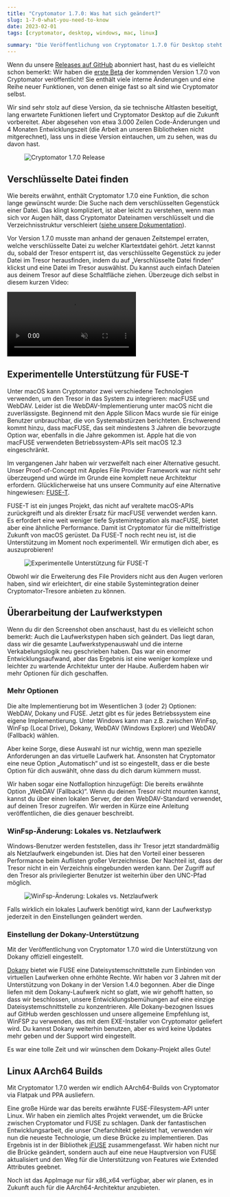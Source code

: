 ```yaml
---
title: "Cryptomator 1.7.0: Was hat sich geändert?"
slug: 1-7-0-what-you-need-to-know 
date: 2023-02-01
tags: [cryptomator, desktop, windows, mac, linux]

summary: "Die Veröffentlichung von Cryptomator 1.7.0 für Desktop steht kurz bevor, und du solltest wissen, welche Änderungen es für dich bringt."
---
```

Wenn du unsere [Releases auf GitHub](https://github.com/cryptomator/cryptomator/releases) abonniert hast, hast du es vielleicht schon bemerkt: Wir haben die [erste Beta](https://github.com/cryptomator/cryptomator/releases/tag/1.7.0-beta1) der kommenden Version 1.7.0 von Cryptomator veröffentlicht! Sie enthält viele interne Änderungen und eine Reihe neuer Funktionen, von denen einige fast so alt sind wie Cryptomator selbst.

Wir sind sehr stolz auf diese Version, da sie technische Altlasten beseitigt, lang erwartete Funktionen liefert und Cryptomator Desktop auf die Zukunft vorbereitet. Aber abgesehen von etwa 3.000 Zeilen Code-Änderungen und 4 Monaten Entwicklungszeit (die Arbeit an unseren Bibliotheken nicht mitgerechnet), lass uns in diese Version eintauchen, um zu sehen, was du davon hast.

<figure class="text-center">
  <img class="inline-block rounded" src="/img/blog/cryptomator-1-7-0.png" srcset="/img/blog/cryptomator-1-7-0.png 1x, /img/blog/cryptomator-1-7-0@2x.png 2x" alt="Cryptomator 1.7.0 Release" />
</figure>

## Verschlüsselte Datei finden
Wie bereits erwähnt, enthält Cryptomator 1.7.0 eine Funktion, die schon lange gewünscht wurde: Die Suche nach dem verschlüsselten Gegenstück einer Datei. Das klingt kompliziert, ist aber leicht zu verstehen, wenn man sich vor Augen hält, dass Cryptomator Dateinamen verschlüsselt und die Verzeichnisstruktur verschleiert ([siehe unsere Dokumentation](https://docs.cryptomator.org/en/latest/security/architecture/#filename-encryption)).

Vor Version 1.7.0 musste man anhand der genauen Zeitstempel erraten, welche verschlüsselte Datei zu welcher Klartextdatei gehört. Jetzt kannst du, sobald der Tresor entsperrt ist, das verschlüsselte Gegenstück zu jeder Datei im Tresor herausfinden, indem du auf „Verschlüsselte Datei finden“ klickst und eine Datei im Tresor auswählst. Du kannst auch einfach Dateien aus deinem Tresor auf diese Schaltfläche ziehen. Überzeuge dich selbst in diesem kurzen Video:

<video class="rounded" autoplay loop muted>
  <source src="https://static.cryptomator.org/blog/locate-encrypted-file.mov" type="video/mp4">
  Dein Browser unterstützt kein Video-Tag.
</video>

## Experimentelle Unterstützung für FUSE-T
Unter macOS kann Cryptomator zwei verschiedene Technologien verwenden, um den Tresor in das System zu integrieren: macFUSE und WebDAV. Leider ist die WebDAV-Implementierung unter macOS nicht die zuverlässigste. Beginnend mit den Apple Silicon Macs wurde sie für einige Benutzer unbrauchbar, die von Systemabstürzen berichteten. Erschwerend kommt hinzu, dass macFUSE, das seit mindestens 3 Jahren die bevorzugte Option war, ebenfalls in die Jahre gekommen ist. Apple hat die von macFUSE verwendeten Betriebssystem-APIs seit macOS 12.3 eingeschränkt.

Im vergangenen Jahr haben wir verzweifelt nach einer Alternative gesucht. Unser Proof-of-Concept mit Apples File Provider Framework war nicht sehr überzeugend und würde im Grunde eine komplett neue Architektur erfordern. Glücklicherweise hat uns unsere Community auf eine Alternative hingewiesen: [FUSE-T](https://www.fuse-t.org/).

FUSE-T ist ein junges Projekt, das nicht auf veraltete macOS-APIs zurückgreift und als direkter Ersatz für macFUSE verwendet werden kann. Es erfordert eine weit weniger tiefe Systemintegration als macFUSE, bietet aber eine ähnliche Performance. Damit ist Cryptomator für die mittelfristige Zukunft von macOS gerüstet. Da FUSE-T noch recht neu ist, ist die Unterstützung im Moment noch experimentell. Wir ermutigen dich aber, es auszuprobieren!

<figure class="text-center">
  <img class="inline-block rounded" src="/img/blog/preferences-fuse-t.png" srcset="/img/blog/preferences-fuse-t.png 1x, /img/blog/preferences-fuse-t@2x.png 2x" alt="Experimentelle Unterstützung für FUSE-T" />
</figure>

Obwohl wir die Erweiterung des File Providers nicht aus den Augen verloren haben, sind wir erleichtert, dir eine stabile Systemintegration deiner Cryptomator-Tresore anbieten zu können.

## Überarbeitung der Laufwerkstypen
Wenn du dir den Screenshot oben anschaust, hast du es vielleicht schon bemerkt: Auch die Laufwerkstypen haben sich geändert. Das liegt daran, dass wir die gesamte Laufwerkstypenauswahl und die interne Verkabelungslogik neu geschrieben haben. Das war ein enormer Entwicklungsaufwand, aber das Ergebnis ist eine weniger komplexe und leichter zu wartende Architektur unter der Haube. Außerdem haben wir mehr Optionen für dich geschaffen.

### Mehr Optionen
Die alte Implementierung bot im Wesentlichen 3 (oder 2) Optionen: WebDAV, Dokany und FUSE. Jetzt gibt es für jedes Betriebssystem eine eigene Implementierung. Unter Windows kann man z.B. zwischen WinFsp, WinFsp (Local Drive), Dokany, WebDAV (Windows Explorer) und WebDAV (Fallback) wählen.

Aber keine Sorge, diese Auswahl ist nur wichtig, wenn man spezielle Anforderungen an das virtuelle Laufwerk hat. Ansonsten hat Cryptomator eine neue Option „Automatisch“ und ist so eingestellt, dass er die beste Option für dich auswählt, ohne dass du dich darum kümmern musst.

Wir haben sogar eine Notfalloption hinzugefügt: Die bereits erwähnte Option „WebDAV (Fallback)“. Wenn du deinen Tresor nicht mounten kannst, kannst du über einen lokalen Server, der den WebDAV-Standard verwendet, auf deinen Tresor zugreifen. Wir werden in Kürze eine Anleitung veröffentlichen, die dies genauer beschreibt.

### WinFsp-Änderung: Lokales vs. Netzlaufwerk
Windows-Benutzer werden feststellen, dass ihr Tresor jetzt standardmäßig als Netzlaufwerk eingebunden ist. Dies hat den Vorteil einer besseren Performance beim Auflisten großer Verzeichnisse. Der Nachteil ist, dass der Tresor nicht in ein Verzeichnis eingebunden werden kann. Der Zugriff auf den Tresor als privilegierter Benutzer ist weiterhin über den UNC-Pfad möglich.

<figure class="text-center">
  <img class="inline-block rounded" src="/img/blog/winfsp-change.png" srcset="/img/blog/winfsp-change.png 1x, /img/blog/winfsp-change@2x.png 2x" alt="WinFsp-Änderung: Lokales vs. Netzlaufwerk" />
</figure>

Falls wirklich ein lokales Laufwerk benötigt wird, kann der Laufwerkstyp jederzeit in den Einstellungen geändert werden.

### Einstellung der Dokany-Unterstützung
Mit der Veröffentlichung von Cryptomator 1.7.0 wird die Unterstützung von Dokany offiziell eingestellt.

[Dokany](https://dokan-dev.github.io/) bietet wie FUSE eine Dateisystemschnittstelle zum Einbinden von virtuellen Laufwerken ohne erhöhte Rechte. Wir haben vor 3 Jahren mit der Unterstützung von Dokany in der Version 1.4.0 begonnen. Aber die Dinge liefen mit dem Dokany-Laufwerk nicht so glatt, wie wir gehofft hatten, so dass wir beschlossen, unsere Entwicklungsbemühungen auf eine einzige Dateisystemschnittstelle zu konzentrieren. Alle Dokany-bezognen Issues auf GitHub werden geschlossen und unsere allgemeine Empfehlung ist, WinFSP zu verwenden, das mit dem EXE-Installer von Cryptomator geliefert wird. Du kannst Dokany weiterhin benutzen, aber es wird keine Updates mehr geben und der Support wird eingestellt.

Es war eine tolle Zeit und wir wünschen dem Dokany-Projekt alles Gute!

## Linux AArch64 Builds
Mit Cryptomator 1.7.0 werden wir endlich AArch64-Builds von Cryptomator via Flatpak und PPA ausliefern.

Eine große Hürde war das bereits erwähnte FUSE-Filesystem-API unter Linux. Wir haben ein ziemlich altes Projekt verwendet, um die Brücke zwischen Cryptomator und FUSE zu schlagen. Dank der fantastischen Entwicklungsarbeit, die unser Chefarchitekt geleistet hat, verwenden wir nun die neueste Technologie, um diese Brücke zu implementieren. Das Ergebnis ist in der Bibliothek [jFUSE](https://github.com/cryptomator/jfuse) zusammengefasst. Wir haben nicht nur die Brücke geändert, sondern auch auf eine neue Hauptversion von FUSE aktualisiert und den Weg für die Unterstützung von Features wie Extended Attributes geebnet.

Noch ist das AppImage nur für x86_x64 verfügbar, aber wir planen, es in Zukunft auch für die AArch64-Architektur anzubieten.
